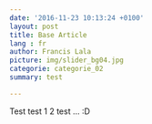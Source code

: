 ```yaml
---
date: '2016-11-23 10:13:24 +0100'
layout: post
title: Base Article
lang : fr
author: Francis Lala
picture: img/slider_bg04.jpg
categorie: categorie_02
summary: test

---
```


Test test 1 2 test ... :D
	